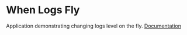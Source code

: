 # When Logs Fly
<p>Application demonstrating changing logs level on the fly. <a href="http://docs.spring.io/spring-boot/docs/1.5.0.RELEASE/reference/htmlsingle/#production-ready-loggers">Documentation</a></p>
